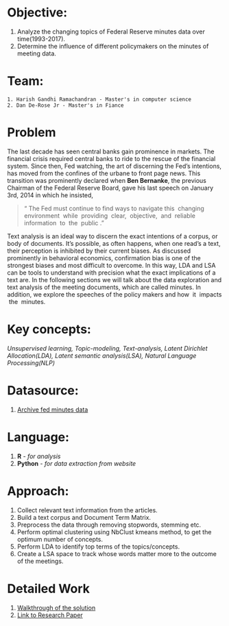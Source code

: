 # Objective:
1. Analyze the changing topics of Federal Reserve minutes data over time(1993-2017).
2. Determine the influence of different policymakers on the minutes of meeting data.

# Team:
    1. Harish Gandhi Ramachandran - Master's in computer science
    2. Dan De-Rose Jr - Master's in Fiance


# Problem
The last decade has seen central banks gain prominence in markets. The financial crisis required central banks to ride to the rescue
of the financial system. Since then, Fed watching, the art of discerning the Fed’s intentions, has moved from the confines of the
urbane to front page news. This transition was prominently declared when **Ben Bernanke**, the previous Chairman of the Federal
Reserve Board, gave his last speech on January 3rd, 2014 in which he insisted, 

> “ ​The Fed must continue to find ways to navigate
this ​ ​changing ​ ​environment ​ ​while ​ ​providing ​ ​clear, ​ ​objective, ​ ​and ​ ​reliable ​ ​information ​ ​to ​ ​the ​ ​public ​.” ​

Text analysis is an ideal way to discern the exact intentions of a corpus, or body of documents. It’s possible, as often happens, when
one read’s a text, their perception is inhibited by their current biases. As discussed prominently in behavioral economics,
confirmation bias is one of the strongest biases and most difficult to overcome. In this way, LDA and LSA can be tools to
understand with precision what the exact implications of a text are. In the following sections we will talk about the data exploration
and text analysis of the meeting documents, which are called minutes. In addition, we explore the speeches of the policy makers and
how ​ ​it ​ ​impacts ​ ​the ​ ​minutes.


# Key concepts:
*Unsupervised learning, Topic-modeling, Text-analysis, Latent Dirichlet Allocation(LDA), Latent semantic analysis(LSA), Natural Language Processing(NLP)*


# Datasource:
1. [Archive fed minutes data](https://www.federalreserve.gov/monetarypolicy/fomc_historical_year.htm)


# Language:
1. **R** - *for analysis*
2. **Python** - *for data extraction from website*


# Approach:
1. Collect relevant text information from the articles.
2. Build a text corpus and Document Term Matrix.
3. Preprocess the data through removing stopwords, stemming etc.
4. Perform optimal clustering using NbClust kmeans method, to get the optimum number of concepts.
5. Perform LDA to identify top terms of the topics/concepts.
6. Create a LSA space to track whose words matter more to the outcome of the meetings.


# Detailed Work
1. [Walkthrough of the solution](http://nbviewer.jupyter.org/github/harishaaram/Topic-Modeling/blob/master/Text_Analysis_Fedspeech.ipynb)
2. [Link to Research Paper](resource/AdvancedDataMining.pdf)





